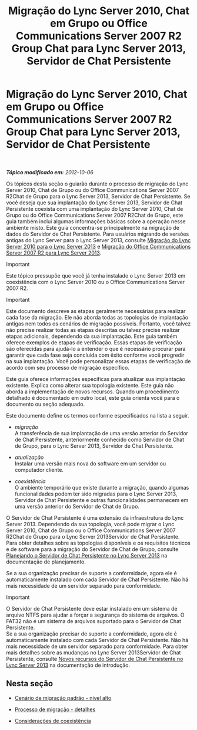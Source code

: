 ﻿---
title: Migração do Lync Server 2010, Chat em Grupo ou Office Communications Server 2007 R2 Group Chat para Lync Server 2013, Servidor de Chat Persistente
TOCTitle: Migração do Lync Server 2010, Chat em Grupo ou Office Communications Server 2007 R2 Group Chat para Lync Server 2013, Servidor de Chat Persistente
ms:assetid: 5b4d3db1-6eba-4932-b49c-f60bcf9488f9
ms:mtpsurl: https://technet.microsoft.com/pt-br/library/Gg615442(v=OCS.15)
ms:contentKeyID: 49306825
ms.date: 05/19/2016
mtps_version: v=OCS.15
ms.translationtype: HT
---

# Migração do Lync Server 2010, Chat em Grupo ou Office Communications Server 2007 R2 Group Chat para Lync Server 2013, Servidor de Chat Persistente

 

_**Tópico modificado em:** 2012-10-06_

Os tópicos desta seção o guiarão durante o processo de migração do Lync Server 2010, Chat de Grupo ou do Office Communications Server 2007 R2Chat de Grupo para o Lync Server 2013, Servidor de Chat Persistente. Se você deseja que sua implantação do Lync Server 2013, Servidor de Chat Persistente coexista com uma implantação do Lync Server 2010, Chat de Grupo ou do Office Communications Server 2007 R2Chat de Grupo, este guia também inclui algumas informações básicas sobre a operação nesse ambiente misto. Este guia concentra-se principalmente na migração de dados do Servidor de Chat Persistente. Para usuários migrando de versões antigas do Lync Server para o Lync Server 2013, consulte [Migração do Lync Server 2010 para o Lync Server 2013](migration-from-lync-server-2010-to-lync-server-2013.md) e [Migração do Office Communications Server 2007 R2 para Lync Server 2013](migration-from-office-communications-server-2007-r2-to-lync-server-2013.md).

> [!IMPORTANT]  
> Este tópico pressupõe que você já tenha instalado o Lync Server 2013 em coexistência com o Lync Server 2010 ou o Office Communications Server 2007 R2.

> [!IMPORTANT]  
> Este documento descreve as etapas geralmente necessárias para realizar cada fase da migração. Ele não aborda todas as topologias de implantação antigas nem todos os cenários de migração possíveis. Portanto, você talvez não precise realizar todas as etapas descritas ou talvez precise realizar etapas adicionais, dependendo da sua implantação. Este guia também oferece exemplos de etapas de verificação. Essas etapas de verificação são oferecidas para ajudá-lo a entender o que é necessário procurar para garantir que cada fase seja concluída com êxito conforme você progredir na sua implantação. Você pode personalizar essas etapas de verificação de acordo com seu processo de migração específico.

Este guia oferece informações específicas para atualizar sua implantação existente. Explica como alterar sua topologia existente. Este guia não aborda a implementação de novos recursos. Quando um procedimento detalhado é documentado em outro local, este guia orienta você para o documento ou seção adequado.

Este documento define os termos conforme especificados na lista a seguir.

  - *migração*   
    A transferência de sua implantação de uma versão anterior do Servidor de Chat Persistente, anteriormente conhecido como Servidor de Chat de Grupo, para o Lync Server 2013, Servidor de Chat Persistente.

<!-- end list -->

  - *atualização*   
    Instalar uma versão mais nova do software em um servidor ou computador cliente.

<!-- end list -->

  - *coexistência*   
    O ambiente temporário que existe durante a migração, quando algumas funcionalidades podem ter sido migradas para o Lync Server 2013, Servidor de Chat Persistente e outras funcionalidades permanecem em uma versão anterior do Servidor de Chat de Grupo.

O Servidor de Chat Persistente é uma extensão da infraestrutura do Lync Server 2013. Dependendo da sua topologia, você pode migrar o Lync Server 2010, Chat de Grupo ou o Office Communications Server 2007 R2Chat de Grupo para o Lync Server 2013Servidor de Chat Persistente. Para obter detalhes sobre as topologias disponíveis e os requisitos técnicos e de software para a migração do Servidor de Chat de Grupo, consulte [Planejando o Servidor de Chat Persistente no Lync Server 2013](lync-server-2013-planning-for-persistent-chat-server.md) na documentação de planejamento.

Se a sua organização precisar de suporte a conformidade, agora ele é automaticamente instalado com cada Servidor de Chat Persistente. Não há mais necessidade de um servidor separado para conformidade.

> [!IMPORTANT]  
> O Servidor de Chat Persistente deve estar instalado em um sistema de arquivo NTFS para ajudar a forçar a segurança do sistema de arquivos. O FAT32 não é um sistema de arquivos suportado para o Servidor de Chat Persistente.<br />Se a sua organização precisar de suporte a conformidade, agora ele é automaticamente instalado com cada Servidor de Chat Persistente. Não há mais necessidade de um servidor separado para conformidade. Para obter mais detalhes sobre as mudanças no Lync Server 2013Servidor de Chat Persistente, consulte <a href="lync-server-2013-new-persistent-chat-server-features.md">Novos recursos do Servidor de Chat Persistente no Lync Server 2013</a> na documentação de introdução.

## Nesta seção

  - [Cenário de migração padrão - nível alto](standard-migration-scenario-high-level.md)

  - [Processo de migração - detalhes](migration-process-details.md)

  - [Considerações de coexistência](coexistence-considerations.md)

